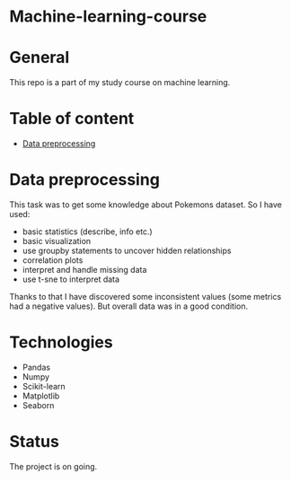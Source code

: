 # Machine-learning-course
# General
This repo is a part of my study course on machine learning.
# Table of content
- [Data preprocessing](#Data-preprocessing)
# Data preprocessing
This task was to get some knowledge about Pokemons dataset. So I have used:
- basic statistics (describe, info etc.)
- basic visualization
- use groupby statements to uncover hidden relationships
- correlation plots
- interpret and handle missing data
- use t-sne to interpret data

Thanks to that I have discovered some inconsistent values (some metrics had a negative values). But overall data was in a good condition.
# Technologies
- Pandas
- Numpy
- Scikit-learn
- Matplotlib
- Seaborn
# Status
The project is on going.
